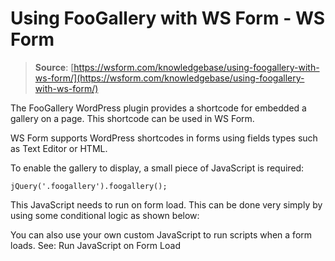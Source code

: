 # Using FooGallery with WS Form - WS Form

> **Source**: [https://wsform.com/knowledgebase/using-foogallery-with-ws-form/](https://wsform.com/knowledgebase/using-foogallery-with-ws-form/)


The FooGallery WordPress plugin provides a shortcode for embedded a gallery on a page. This shortcode can be used in WS Form.

WS Form supports WordPress shortcodes in forms using fields types such as Text Editor or HTML.

To enable the gallery to display, a small piece of JavaScript is required:

```
jQuery('.foogallery').foogallery();
```

This JavaScript needs to run on form load. This can be done very simply by using some conditional logic as shown below:

You can also use your own custom JavaScript to run scripts when a form loads. See: Run JavaScript on Form Load
